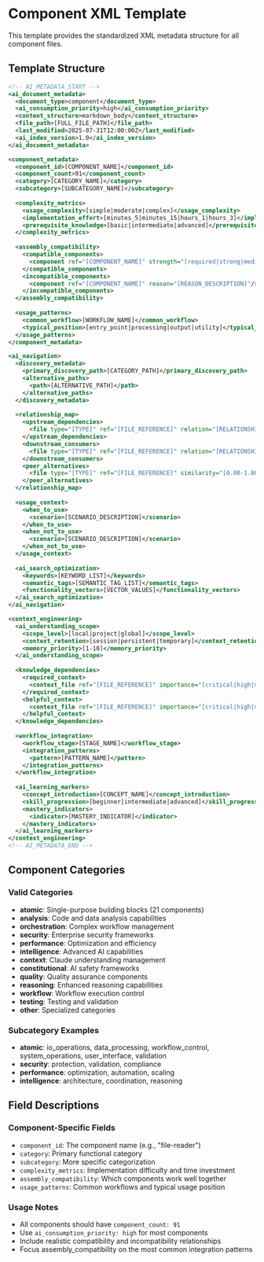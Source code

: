 # Component XML Template

This template provides the standardized XML metadata structure for all component files.

## Template Structure

```xml
<!-- AI_METADATA_START -->
<ai_document_metadata>
  <document_type>component</document_type>
  <ai_consumption_priority>high</ai_consumption_priority>
  <content_structure>markdown_body</content_structure>
  <file_path>[FULL_FILE_PATH]</file_path>
  <last_modified>2025-07-31T12:00:00Z</last_modified>
  <ai_index_version>1.0</ai_index_version>
</ai_document_metadata>

<component_metadata>
  <component_id>[COMPONENT_NAME]</component_id>
  <component_count>91</component_count>
  <category>[CATEGORY_NAME]</category>
  <subcategory>[SUBCATEGORY_NAME]</subcategory>
  
  <complexity_metrics>
    <usage_complexity>[simple|moderate|complex]</usage_complexity>
    <implementation_effort>[minutes_5|minutes_15|hours_1|hours_3]</implementation_effort>
    <prerequisite_knowledge>[basic|intermediate|advanced]</prerequisite_knowledge>
  </complexity_metrics>
  
  <assembly_compatibility>
    <compatible_components>
      <component ref="[COMPONENT_NAME]" strength="[required|strong|medium|weak]"/>
    </compatible_components>
    <incompatible_components>
      <component ref="[COMPONENT_NAME]" reason="[REASON_DESCRIPTION]"/>
    </incompatible_components>
  </assembly_compatibility>
  
  <usage_patterns>
    <common_workflow>[WORKFLOW_NAME]</common_workflow>
    <typical_position>[entry_point|processing|output|utility]</typical_position>
  </usage_patterns>
</component_metadata>

<ai_navigation>
  <discovery_metadata>
    <primary_discovery_path>[CATEGORY_PATH]</primary_discovery_path>
    <alternative_paths>
      <path>[ALTERNATIVE_PATH]</path>
    </alternative_paths>
  </discovery_metadata>
  
  <relationship_map>
    <upstream_dependencies>
      <file type="[TYPE]" ref="[FILE_REFERENCE]" relation="[RELATIONSHIP]"/>
    </upstream_dependencies>
    <downstream_consumers>
      <file type="[TYPE]" ref="[FILE_REFERENCE]" relation="[RELATIONSHIP]"/>
    </downstream_consumers>
    <peer_alternatives>
      <file type="[TYPE]" ref="[FILE_REFERENCE]" similarity="[0.00-1.00]"/>
    </peer_alternatives>
  </relationship_map>
  
  <usage_context>
    <when_to_use>
      <scenario>[SCENARIO_DESCRIPTION]</scenario>
    </when_to_use>
    <when_not_to_use>
      <scenario>[SCENARIO_DESCRIPTION]</scenario>
    </when_not_to_use>
  </usage_context>
  
  <ai_search_optimization>
    <keywords>[KEYWORD_LIST]</keywords>
    <semantic_tags>[SEMANTIC_TAG_LIST]</semantic_tags>
    <functionality_vectors>[VECTOR_VALUES]</functionality_vectors>
  </ai_search_optimization>
</ai_navigation>

<context_engineering>
  <ai_understanding_scope>
    <scope_level>[local|project|global]</scope_level>
    <context_retention>[session|persistent|temporary]</context_retention>
    <memory_priority>[1-10]</memory_priority>
  </ai_understanding_scope>
  
  <knowledge_dependencies>
    <required_context>
      <context_file ref="[FILE_REFERENCE]" importance="[critical|high|medium|low]"/>
    </required_context>
    <helpful_context>
      <context_file ref="[FILE_REFERENCE]" importance="[critical|high|medium|low]"/>
    </helpful_context>
  </knowledge_dependencies>
  
  <workflow_integration>
    <workflow_stage>[STAGE_NAME]</workflow_stage>
    <integration_patterns>
      <pattern>[PATTERN_NAME]</pattern>
    </integration_patterns>
  </workflow_integration>
  
  <ai_learning_markers>
    <concept_introduction>[CONCEPT_NAME]</concept_introduction>
    <skill_progression>[beginner|intermediate|advanced]</skill_progression>
    <mastery_indicators>
      <indicator>[MASTERY_INDICATOR]</indicator>
    </mastery_indicators>
  </ai_learning_markers>
</context_engineering>
<!-- AI_METADATA_END -->
```

## Component Categories

### Valid Categories
- **atomic**: Single-purpose building blocks (21 components)
- **analysis**: Code and data analysis capabilities
- **orchestration**: Complex workflow management  
- **security**: Enterprise security frameworks
- **performance**: Optimization and efficiency
- **intelligence**: Advanced AI capabilities
- **context**: Claude understanding management
- **constitutional**: AI safety frameworks
- **quality**: Quality assurance components
- **reasoning**: Enhanced reasoning capabilities
- **workflow**: Workflow execution control
- **testing**: Testing and validation
- **other**: Specialized categories

### Subcategory Examples
- **atomic**: io_operations, data_processing, workflow_control, system_operations, user_interface, validation
- **security**: protection, validation, compliance
- **performance**: optimization, automation, scaling
- **intelligence**: architecture, coordination, reasoning

## Field Descriptions

### Component-Specific Fields
- `component_id`: The component name (e.g., "file-reader")
- `category`: Primary functional category
- `subcategory`: More specific categorization
- `complexity_metrics`: Implementation difficulty and time investment
- `assembly_compatibility`: Which components work well together
- `usage_patterns`: Common workflows and typical usage position

### Usage Notes
- All components should have `component_count: 91`
- Use `ai_consumption_priority: high` for most components
- Include realistic compatibility and incompatibility relationships
- Focus assembly_compatibility on the most common integration patterns